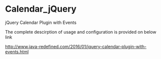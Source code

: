 # Calendar_jQuery
jQuery Calendar Plugin with Events


The complete descirption of usage and configuration is provided on below link

http://www.java-redefined.com/2016/01/jquery-calendar-plugin-with-events.html
